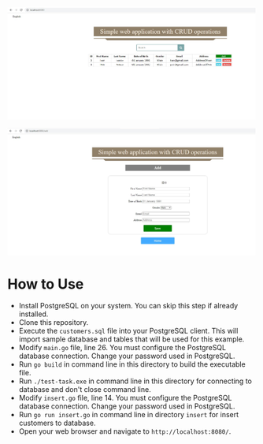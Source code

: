 
![home.jpg](https://github.com/gitaleksksks/test-task/blob/main/screenshots/home.jpg)


![add.jpg](https://github.com/gitaleksksks/test-task/blob/main/screenshots/add.jpg)


# How to Use

* Install PostgreSQL on your system. You can skip this step if already installed.
* Clone this repository.
* Execute the `customers.sql` file into your PostgreSQL client. This will import sample database and tables that will be used for this example.
* Modify `main.go` file, line 26. You must configure the PostgreSQL database connection. Change your password used in PostgreSQL.
* Run `go build` in command line in this directory to build the executable file.
* Run `./test-task.exe` in command line in this directory for connecting to database and don't close command line.
* Modify `insert.go` file, line 14. You must configure the PostgreSQL database connection. Change your password used in PostgreSQL.
* Run `go run insert.go` in command line in directory `insert` for insert customers to database.
* Open your web browser and navigate to `http://localhost:8080/`.
